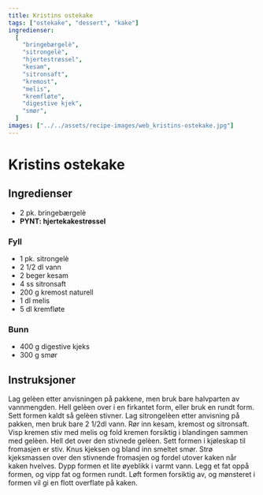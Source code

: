 ```yaml
---
title: Kristins ostekake
tags: ["ostekake", "dessert", "kake"]
ingredienser:
  [
    "bringebærgelè",
    "sitrongelè",
    "hjertestrøssel",
    "kesam",
    "sitronsaft",
    "kremost",
    "melis",
    "kremfløte",
    "digestive kjek",
    "smør",
  ]
images: ["../../assets/recipe-images/web_kristins-ostekake.jpg"]
---
```


# Kristins ostekake

## Ingredienser

- 2 pk. bringebærgelè
- **PYNT: hjertekakestrøssel**

### Fyll

- 1 pk. sitrongelè
- 2 1/2 dl vann
- 2 beger kesam
- 4 ss sitronsaft
- 200 g kremost naturell
- 1 dl melis
- 5 dl kremfløte

### Bunn

- 400 g digestive kjeks
- 300 g smør

## Instruksjoner

Lag gelèen etter anvisningen på pakkene, men bruk bare halvparten av vannmengden. Hell gelèen over i en firkantet form, eller bruk en rundt form. Sett formen kaldt så gelèen stivner. Lag sitrongelèen etter anvisning på pakken, men bruk bare 2 1/2dl vann. Rør inn kesam, kremost og sitronsaft. Visp kremen stiv med melis og fold kremen forsiktig i blandingen sammen med gelèen. Hell det over den stivnede gelèen. Sett formen i kjøleskap til fromasjen er stiv. Knus kjeksen og bland inn smeltet smør. Strø kjeksmassen over den stivnende fromasjen og fordel utover kaken når kaken hvelves. Dypp formen et lite øyeblikk i varmt vann. Legg et fat oppå formen, og vipp fat og formen rundt. Løft formen forsiktig av, og mønsteret i formen vil gi en flott overflate på kaken.
